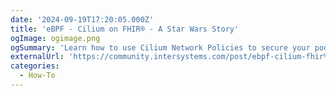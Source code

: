 ```yaml
---
date: '2024-09-19T17:20:05.000Z'
title: 'eBPF - Cilium on FHIR® - A Star Wars Story'
ogImage: ogimage.png
ogSummary: 'Learn how to use Cilium Network Policies to secure your pods in this star wars themed blog post'
externalUrl: 'https://community.intersystems.com/post/ebpf-cilium-fhir%C2%AE-star-wars-story'
categories:
  - How-To
---
```

